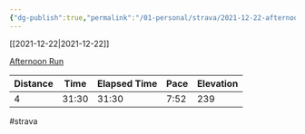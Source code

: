 ```yaml
---
{"dg-publish":true,"permalink":"/01-personal/strava/2021-12-22-afternoon-run/"}
---
```



[[2021-12-22\|2021-12-22]]

[Afternoon Run](https://www.strava.com/activities/6423748772)

| Distance | Time  | Elapsed Time | Pace | Elevation |
| -------- | ----- | ------------ | ---- | --------- |
| 4        | 31:30 | 31:30        | 7:52 | 239       |




#strava
